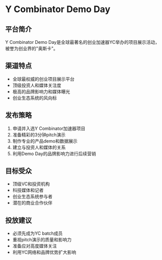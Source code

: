 # Y Combinator Demo Day

## 平台简介
Y Combinator Demo Day是全球最著名的创业加速器YC举办的项目展示活动，被誉为创业界的"奥斯卡"。

## 渠道特点
- 全球最权威的创业项目展示平台
- 顶级投资人和媒体关注度
- 极高的品牌影响力和媒体曝光
- 创业生态系统的风向标

## 发布策略
1. 申请并入选Y Combinator加速器项目
2. 准备精彩的3分钟pitch演示
3. 制作专业的产品demo和数据展示
4. 建立与投资人和媒体的关系
5. 利用Demo Day的品牌影响力进行后续营销

## 目标受众
- 顶级VC和投资机构
- 科技媒体和记者
- 创业生态系统参与者
- 潜在的商业合作伙伴

## 投放建议
- 必须先成为YC batch成员
- 重视pitch演示的质量和影响力
- 准备应对高度媒体关注
- 利用YC网络和品牌优势扩大影响